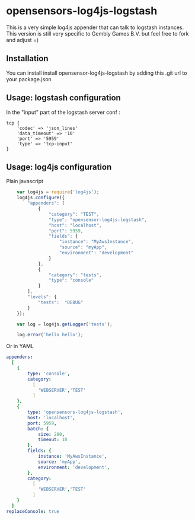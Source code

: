 opensensors-log4js-logstash
===============

This is a very simple log4js appender that can talk to logstash instances. This version is still very specific to Gembly Games B.V. but feel free to fork and adjust =)

Installation
------------
You can install install opensensor-log4js-logstash by adding this .git url to your package.json

Usage: logstash configuration
-----------------------------
In the "input" part of the logstash server conf :

    tcp {
        'codec' => 'json_lines'
        'data_timeout' => '10'
        'port' => '5959'
        'type' => 'tcp-input'
    }



Usage: log4js configuration
---------------------------
Plain javascript
```javascript
    var log4js = require('log4js');
    log4js.configure({
        "appenders": [
            {
                "category": "TEST",
                "type": "opensensor-log4js-logstash",
                "host": "localhost",
                "port": 5959,
                "fields": {
                    "instance": "MyAwsInstance",
                    "source": "myApp",
                    "environment": "development"
                }
            },
            {
                "category": "tests",
                "type": "console"
            }
        ],
        "levels": {
            "tests":  "DEBUG"
        }
    });

    var log = log4js.getLogger('tests');

    log.error('hello hello');
```

Or in YAML
```yaml
appenders:
  [
    {
        type: 'console',
        category:
          [
            'WEBSERVER','TEST'
          ]
    },
    {
        type: 'opensensors-log4js-logstash',
        host: 'localhost',
        port: 5959,
        batch: {
            size: 200,
            timeout: 10
        },
        fields: {
            instance: 'MyAwsInstance',
            source: 'myApp',
            environment: 'development',
        },
        category:
          [
            'WEBSERVER','TEST'
          ]
    }
  ]
replaceConsole: true
```
